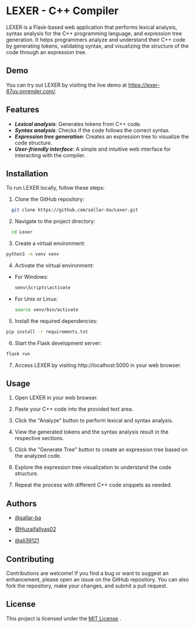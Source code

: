 
# LEXER - C++ Compiler

LEXER is a Flask-based web application that performs lexical analysis, syntax analysis for the C++ programming language, and expression tree generation. It helps programmers analyze and understand their C++ code by generating tokens, validating syntax, and visualizing the structure of the code through an expression tree.


## Demo
You can try out LEXER by visiting the live demo at https://lexer-87uy.onrender.com/.

## Features


- ***Lexical analysis***: Generates tokens from C++ code.
- ***Syntax analysis***: Checks if the code follows the correct syntax.
- ***Expression tree generation***: Creates an expression tree to visualize the code structure.
- ***User-friendly interface***: A simple and intuitive web interface for interacting with the compiler.

## Installation

To run LEXER locally, follow these steps:

1. Clone the GitHub repository:
```bash
  git clone https://github.com/sallar-ba/Lexer.git
```

2. Navigate to the project directory:
```bash
  cd Lexer
```
3. Create a virtual environment:

```bash
python3 -m venv venv
```

4. Activate the virtual environment:
- For Windows:

    ```bash
    venv\Scripts\activate
    ```
- For Unix or Linux:

    ```bash
    source venv/bin/activate
    ```


5. Install the required dependencies:
```bash
pip install -r requirements.txt
```

6. Start the Flask development server:
```bash
flask run
```

7. Access LEXER by visiting http://localhost:5000 in your web browser.




## Usage


1. Open LEXER in your web browser.

2. Paste your C++ code into the provided text area.

3. Click the "Analyze" button to perform lexical and syntax analysis.

4. View the generated tokens and the syntax analysis result in the respective sections.

5. Click the "Generate Tree" button to create an expression tree based on the analyzed code.

6. Explore the expression tree visualization to understand the code structure.

7. Repeat the process with different C++ code snippets as needed.




## Authors

- [@sallar-ba](https://github.com/sallar-ba)

- [@HuzaifaIlyas02](https://github.com/HuzaifaIlyas02)

- [@ali39121](https://github.com/ali39121)
## Contributing

Contributions are welcome! If you find a bug or want to suggest an enhancement, please open an issue on the GitHub repository. You can also fork the repository, make your changes, and submit a pull request.


## License
This project is licensed under the [MIT License](https://choosealicense.com/licenses/mit/)
.
